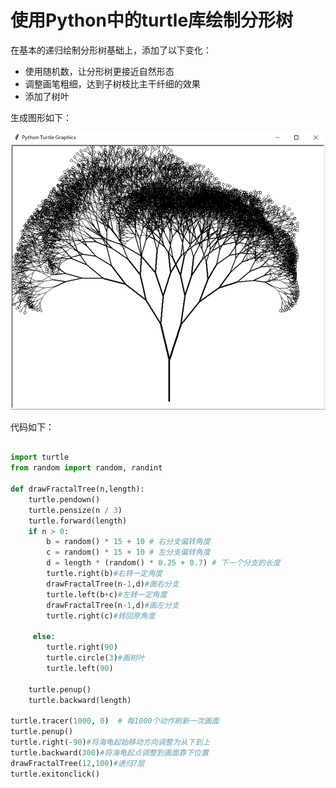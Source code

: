 # 使用Python中的turtle库绘制分形树 #

在基本的递归绘制分形树基础上，添加了以下变化：
- 使用随机数，让分形树更接近自然形态
- 调整画笔粗细，达到子树枝比主干纤细的效果
- 添加了树叶

生成图形如下：

![avatar](https://github.com/WillowLiu66/CGPractise/blob/master/Turtle/MyTurtleTree.png)

代码如下：

```python

import turtle
from random import random, randint

def drawFractalTree(n,length):
    turtle.pendown()
    turtle.pensize(n / 3)
    turtle.forward(length)
    if n > 0:
        b = random() * 15 + 10 # 右分支偏转角度
        c = random() * 15 + 10 # 左分支偏转角度
        d = length * (random() * 0.25 + 0.7) # 下一个分支的长度
        turtle.right(b)#右转一定角度
        drawFractalTree(n-1,d)#画右分支
        turtle.left(b+c)#左转一定角度
        drawFractalTree(n-1,d)#画左分支
        turtle.right(c)#转回原角度

     else:
        turtle.right(90) 
        turtle.circle(3)#画树叶
        turtle.left(90)

    turtle.penup()
    turtle.backward(length)

turtle.tracer(1000, 0)  # 每1000个动作刷新一次画面
turtle.penup()
turtle.right(-90)#将海龟起始移动方向调整为从下到上
turtle.backward(300)#将海龟起点调整到画面靠下位置
drawFractalTree(12,100)#递归7层
turtle.exitonclick()      
```



